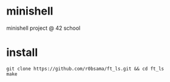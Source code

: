 # minishell
minishell project @ 42 school

# install
```
git clone https://github.com/r0bsama/ft_ls.git && cd ft_ls
make
```
